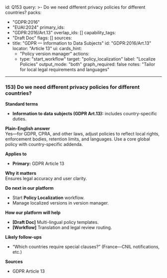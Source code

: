 id: Q153
query: >-
  Do we need different privacy policies for different countries?
packs:
  - "GDPR:2016"
  - "EUAI:2024"
primary_ids:
  - "GDPR:2016/Art.13"
overlap_ids: []
capability_tags:
  - "Draft Doc"
flags: []
sources:
  - title: "GDPR — Information to Data Subjects"
    id: "GDPR:2016/Art.13"
    locator: "Article 13"
ui:
  cards_hint:
    - "Policy version manager"
  actions:
    - type: "start_workflow"
      target: "policy_localization"
      label: "Localize Policies"
output_mode: "both"
graph_required: false
notes: "Tailor for local legal requirements and languages"
---
### 153) Do we need different privacy policies for different countries?

**Standard terms**  
- **Information to data subjects (GDPR Art.13):** includes country-specific duties.

**Plain-English answer**  
Yes—for GDPR, CPRA, and other laws, adjust policies to reflect local rights, enforcement bodies, retention limits, and languages. Use a core global policy with country-specific addenda.

**Applies to**  
- **Primary:** GDPR Article 13

**Why it matters**  
Ensures legal accuracy and user clarity.

**Do next in our platform**  
- Start **Policy Localization** workflow.  
- Manage localized versions in version manager.

**How our platform will help**  
- **[Draft Doc]** Multi-lingual policy templates.  
- **[Workflow]** Translation and legal review routing.

**Likely follow-ups**  
- “Which countries require special clauses?” (France—CNIL notifications, etc.)

**Sources**  
- GDPR Article 13
